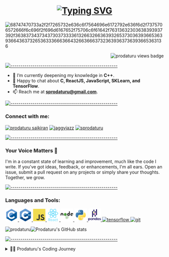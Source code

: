  
<h1 align="center"><a href="https://git.io/typing-svg"><img src="https://readme-typing-svg.demolab.com?font=Fira+Code&pause=1000&random=false&width=435&height=60&lines=Hi+%F0%9F%91%8B%2C+I'm+Saikiran+Prodaturu;Proficient in C/CPP Python React; Experienced Full-Stack+Developer" alt="Typing SVG" /></a></h1>


![68747470733a2f2f7265732e636c6f7564696e6172792e636f6d2f7375706572666f6c696f2f696d6167652f75706c6f61642f76313632303638393937392f363837343734373037333361326632663639326537303639366536393664363732653633366636643266366637323639363736393665363136](https://user-images.githubusercontent.com/58959408/232639433-cb0aea21-66f0-4508-a771-85e2089c5a87.gif)


<p align="right"> <img src="https://komarev.com/ghpvc/?username=prodaturu&label=Profile%20views&color=0e75b6&style=flat&theme=dark" alt="prodaturu views badge" /> </p>

[![-----------------------------------------------------](https://raw.githubusercontent.com/andreasbm/readme/master/assets/lines/colored.png)](#+) 

- 🌱 I’m currently deepening my knowledge in **C++**.
- 💬 Happy to chat about **C, ReactJS, JavaScript, SKLearn, and TensorFlow**.
- 📫 Reach me at **sprodaturu@gmail.com**.

[![-----------------------------------------------------](https://raw.githubusercontent.com/andreasbm/readme/master/assets/lines/colored.png)](#+)

<h3 align="left">Connect with me:</h3>
<p align="left">
<a href="https://linkedin.com/in/prodaturu saikiran" target="blank"><img align="center" src="https://raw.githubusercontent.com/rahuldkjain/github-profile-readme-generator/master/src/images/icons/Social/linked-in-alt.svg" alt="prodaturu saikiran" height="30" width="40" /></a>
<a href="https://instagram.com/jaggyjazz" target="blank"><img align="center" src="https://raw.githubusercontent.com/rahuldkjain/github-profile-readme-generator/master/src/images/icons/Social/instagram.svg" alt="jaggyjazz" height="30" width="40" /></a>
<a href="https://www.leetcode.com/sprodaturu" target="blank"><img align="center" src="https://raw.githubusercontent.com/rahuldkjain/github-profile-readme-generator/master/src/images/icons/Social/leet-code.svg" alt="sprodaturu" height="30" width="40" /></a>
</p>

[![-----------------------------------------------------](https://raw.githubusercontent.com/andreasbm/readme/master/assets/lines/colored.png)](#+)

<h3 align="left"> Your Voice Matters 📢 </h3>

I'm in a constant state of learning and improvement, much like the code I write. If you've got ideas, feedback, or enhancements, I'm all ears. Open an issue, submit a pull request on any projects or simply share your thoughts. Together, we grow.

[![-----------------------------------------------------](https://raw.githubusercontent.com/andreasbm/readme/master/assets/lines/colored.png)](#+)

<h3 align="left">Languages and Tools:</h3>
<p align="left">
  <a href="https://www.cprogramming.com/" target="_blank" rel="noreferrer"> <img src="https://raw.githubusercontent.com/devicons/devicon/master/icons/c/c-original.svg" alt="c" width="40" height="40"/> </a>
  <a href="https://www.w3schools.com/cpp/" target="_blank" rel="noreferrer"> <img src="https://raw.githubusercontent.com/devicons/devicon/master/icons/cplusplus/cplusplus-original.svg" alt="cplusplus" width="40" height="40"/> </a>
  <a href="https://www.javascript.com/" target="_blank" rel="noreferrer"> <img src="https://raw.githubusercontent.com/devicons/devicon/master/icons/javascript/javascript-original.svg" alt="javascript" width="40" height="40"/> </a>
  <a href="https://reactjs.org/" target="_blank" rel="noreferrer"> <img src="https://raw.githubusercontent.com/devicons/devicon/master/icons/react/react-original-wordmark.svg" alt="react" width="40" height="40"/> </a>
  <a href="https://nodejs.org" target="_blank" rel="noreferrer"> <img src="https://raw.githubusercontent.com/devicons/devicon/master/icons/nodejs/nodejs-original-wordmark.svg" alt="nodejs" width="40" height="40"/> </a>
  <a href="https://www.python.org" target="_blank" rel="noreferrer"> <img src="https://raw.githubusercontent.com/devicons/devicon/master/icons/python/python-original.svg" alt="python" width="40" height="40"/> </a>
  <a href="https://pandas.pydata.org/" target="_blank" rel="noreferrer"> <img src="https://raw.githubusercontent.com/devicons/devicon/master/icons/pandas/pandas-original-wordmark.svg" alt="pandas" width="40" height="40"/> </a>
  <a href="https://www.tensorflow.org" target="_blank" rel="noreferrer"> <img src="https://www.vectorlogo.zone/logos/tensorflow/tensorflow-icon.svg" alt="tensorflow" width="40" height="40"/> </a>
  <a href="https://git-scm.com/" target="_blank" rel="noreferrer"> <img src="https://www.vectorlogo.zone/logos/git-scm/git-scm-icon.svg" alt="git" width="40" height="40"/> </a>
</p>

<p><img align="left" src="https://github-readme-stats.vercel.app/api/top-langs?username=prodaturu&show_icons=true&locale=en&layout=compact&theme=radical" alt="prodaturu" /></p>

<img alt="Prodaturu's GitHub stats" src="https://github-readme-stats.vercel.app/api?username=Prodaturu&show_icons=true&theme=radical" />

[![-----------------------------------------------------](https://raw.githubusercontent.com/andreasbm/readme/master/assets/lines/colored.png)](#+)

<details>
  <summary> 👨‍💻 Prodaturu's Coding Journey</summary>
  <br>
  Have been making bugs since 2019.<br>18 months of experience working as a software developer.<br>Learning and teaching C/C++ to fellow peers at 42Heilbronn.
</details>

